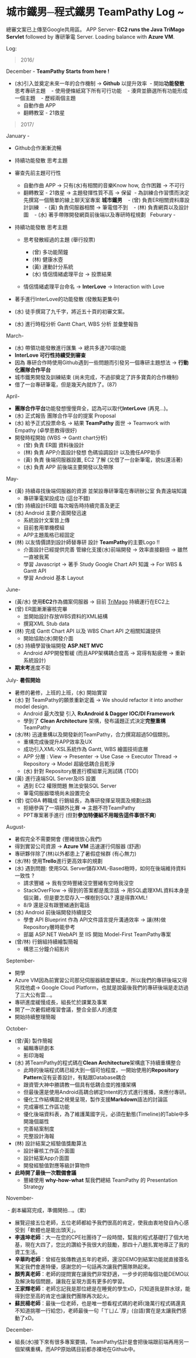 # 城市鐵男─程式鐵男 TeamPathy Log ~


總審文案已上傳至Google共用區。
APP Server- **EC2 runs the Java TriMago Servlet** followed by 專研筆電 Server. Loading balance with **Azure VM**.


Log:

>2016/

December - **TeamPathy Starts from here !**

  - (水)引入並奠定未來一年的合作機制 -> **Github** 以提升效率 
  -  開始**功能發散** 思考專研主題
    - 使用便條紙寫下所有可行功能 
    - 湊齊並篩選所有功能形成一個主題
    - 歷經兩個主題 
      - 自動作曲 APP 
      - 翻轉教室 - 21救星 

>2017/

January -  

  - Github合作漸漸流暢 
  - 持續功能發散 思考主題
  - 審查先前主題可行性
    -  自動作曲 APP -> 只有(水)有相關的音樂Know how, 合作困難 -> 不可行
    -  翻轉教室 - 21救星 -> 主題發揮性質不高 -> 保留
  - 為訓練合作習慣而決定先撰寫一個簡單的線上聊天室專案 **城市鐵男** 
    -  (曾) 負責ER相關資料庫設計訓練
    -  (黃) 負責伺服器相關 -> 筆電借不到 
    -  (林) 負責網頁以及設計圖 
    -  (水) 著手帶隊開發網頁前後端以及專研時程規劃 
  
Feburary -

  - 持續功能發散 思考主題
    - 思考發散經過的主題 (舉行投票)
      -  (曾) 多功能鬧鐘
      -  (林) 健康水壺
      -  (黃) 運動計分系統
      -  (水) 情侶情緒處理平台  ->  投票結果
      
    - 情侶情緒處理平台命名 -> **InterLove** -> Interaction with Love
  - 著手進行InterLove的功能發散 (發散點更集中)    
  - (水) 徒手撰寫了九千字，將近五十頁的初審文案。
  - (水) 進行時程分析 Gantt Chart, WBS 分析 並彙整報告

March-

  - (水) 帶領功能發散進行匯集 -> 總共多達70項功能
  - **InterLove 可行性持續受到審查**
  - 因為 專研合作時使用Github遇到一些問題而引發另一個專研主題想法 -> **行動化團隊合作平台**
  - 城市鐵男開發及訓練結束 (尚未完成，不過卻奠定了許多寶貴的合作機制)
  - 借了一台專研筆電，但是幾天內就炸了。(87)

April-

  - **團隊合作平台**功能發想慢慢齊全，認為可以取代**InterLove** (再見...)。
  - (水) 正式報告 團隊合作平台的提案 Proposal
  - (水) 給予正式投票命名 -> 結果 **TeamPathy** 面世 -> Teamwork with Empathy (卓學恩教得很好)
  - 開發時程開始 (WBS -> Gantt chart分析)
    - (曾) 負責 ER圖 資料後設計
    - (林) 負責 APP介面設計發想 色碼協調設計 以及擔任APP助手
    - (黃) 負責 後端伺服器設置, EC2 了解 (又借了一台新筆電，貌似還活著)
    - (水) 負責 APP 前後端主要開發以及帶隊

May-
  - (黃) 持續尋找後端伺服器的資源 並架設專研筆電在專研辦公室 負責遠端知識
    -  專研筆電架設成功 (這台不錯)
  - (曾) 持續設計ER圖 每次報告時持續完善及更正
  - (水) Android 主要介面開發迅速
    - 系統設計文案皆上傳
    - 目前套用單機模組
    - APP主題風格已經固定
  - (林) 以友情價請到設計師替專研 設計 **TeamPathy**的主要Logo !!
    - 介面設計已經提供完善 管線化支援(水)前端開發 -> 效率直接翻倍 -> 雖然一直被我罵
    - 學習 Javascript -> 著手 Study Google Chart API 知識 -> For WBS & Gantt API 
    - 學習 Android 基本 Layout 

June-
  - (黃/水) 使用**EC2**作為備案伺服器 -> 目前 [TriMago](teampathy.tk:8080/TriMago) 持續運行在EC2上 
  - (曾) ER圖漸漸審核完畢 
    - 並開始設計存放WBS資料的XML結構
    - 撰寫XML Stub data
  - (林) 完成 Gantt Chart API 以及 WBS Chart API 之相關知識提供
    - 開始協助(水)開發介面
  - (水) 持續學習後端開發 **ASP.NET MVC** 
    - Android APP開發暫緩 (而且APP架構耦合度高 -> 寫得有點疲倦 -> 重新系統設計)
  - **期末考**進度不彰

July-  **暑假開始**
  - 暑修的暑修，上班的上班，(水) 開始實習
  - (水) 對 TeamPathy的願景重新定義 -> We should refactor it into another model design.
    - Android 最大改變 引入 **RxAndroid & Dagger IOC/DI Framework**
    - 學到了 **Clean Architecture** 架構，發布議題正式決定**完整重構** TeamPathy
  - (水/林) 迅速重構以及開發新的TeamPathy，合力撰寫超過50個類別。
    - 重構完成後提升APP效率及UX
    - 成功引入XML-XSL系統作為 Gantt, WBS 繪圖技術底層
    - APP 分層 : View -> Presenter -> Use Case -> Executor Thread -> Repository -> Model 超級低耦合且乾淨
    - (水) 針對 Repository層進行模組單元測試碼 (TDD)  
  - (黃) 進行遠端SQL Server及IIS 設置
    - 遇到 EC2 權限問題 無法安裝SQL Server
    - 筆電伺服器環境尚未設置完全
  - (曾) 從DBA 轉職成 行銷組長，為專研發揮呈現面及規劃出路
    - 拒絕參與了一項額外比賽 => 主題不符TeamPathy
    - PPT專案著手進行 (但對**參加特優組不用報告這件事很不爽**)
    
August-

  - 暑假完全不需要開會 (豐緒很放心我們)
  - 得到實習公司資源 -> **Azure VM**  迅速運行伺服器 (舒適)
  - 專研夥伴除了(林)以外都患上了暑假症候群 (有心無力)
  - (水/林) 使用**Trello**進行更高效率的規劃
  - (水) 遇到問題: 使用SQL Server儲存XML-Based樹時，如何在後端維持資料一致性 ?
    - 請求豐緒 -> 我有空時豐緒沒空豐緒有空時我沒空
    - StackOverFlow -> 得到的答案都是風涼話 -> 用SQL處理XML資料本身是個災難，但是要怎麼存入一棵樹到SQL? 還是得靠XML!
    - 8/9 還是沒有跟豐緒通到電話
  - (水) Android 前後端開發持續提交
    - 學會 API Blueprint 作為 API文件語言提升溝通效率 -> 讓(林)做Repository層時能參考
    - 部屬 ASP.NET WebAPI 至 IIS 開始 Model-First TeamPathy專案
  - (曾/林) 行銷組持續繪製簡報
    - 構思三分鐘介紹影片 
    
September-

  - 開學
  - Azure VM因為前實習公司那兒伺服器額度要結束，所以我們的專研後端又得另找他處→ Google Cloud Platform，也就是說最後我們的專研後端是走訪過了三大公有雲...。
  - 專研進度緩慢成長，組長忙於課業及事業
  - 開了一次暑假總複習會議，整合全部人的進度
  - 開始持續整理簡報

October-

  - (曾/黃) 製作簡報 
    - 編輯專研劇本
    - 影印海報
  - (水) 將TeamPathy的程式碼在**Clean Architecture**架構底下持續重構整合
    - 此時的後端程式碼已經大到一個可怕程度，一開始使用的**Repository Pattern**沒有妥善設計，有點跟Database耦合
    - 跟資管大神中勝請教一個具有低耦合度的推播架構
    - 但最後還是使用Android高耦合綁定Intent的方式進行推播，來應付專研。
    - 優化工作結構圖之視覺呈現，製作支援**Markdown**語法的討論區
    - 完成審核工作區功能
    - 優化後端資料表，為了維護萬國字元，必須在動態(Timeline)的Table中多開幾個屬性
    - 完善結案制度
    - 完整設計海報
  - (林) 設計結案之經驗值獎勵算法
    - 設計審核工作區介面圖
    - 設計結案App介面圖
    - 開發經驗值對應等級計算物件
  - **此時開了最後一次戰備會議**
    - 豐緒使用 **why-how-what** 幫我們總結 TeamPathy 的 Presentation Strategy

November-

  - 劇本編寫完成，準備開拍...。(累)
  - 展覽迎接五位老師，五位老師都給予我們很高的肯定，使我由衷地發自內心感受到「軟體也是能出頭天」。
  - **李遠坤老師**：大一在您的CPE社團待了一段時間，幫我的程式基礎打了個大地基，現在大四了，您比的讚給予我很大的鼓勵，那四十八題扎實地導正了我的資工生活。
  - **辛華昀老師**：曾經在銘傳教過五年的老師，還沒DEMO到結案功能就直接簽名篤定我們會進特優，感謝您的一句話再次讓我們團隊熱起來。
  - **顏秀真老師**：老師的提問實在讓我們非常舒適，一步步的把每個功能DEMO以及解決每個問題，讓我在呈現方面有更多的學習。
  - **王家輝老師**：老師忘記我是那位總是在睡覺的學生xD，只知道我是胖水球，能得到您至高的肯定也讓我們團隊再次起火。
  - **蘇民楊老師**：最後一位老師，也是唯一想看程式碼的老師(幾萬行程式碼還真不知道挑哪一行給您)，老師最後一句「ㄒㄩㄥˇ厚」(台語)實在是太讓我們感動了xD。
    
December-

  - 組長(水)接下來有很多專案要搞，TeamPathy估計是會把後端跟前端再用另一個架構重構，而APP原始碼目前都赤裸地在Github中。
